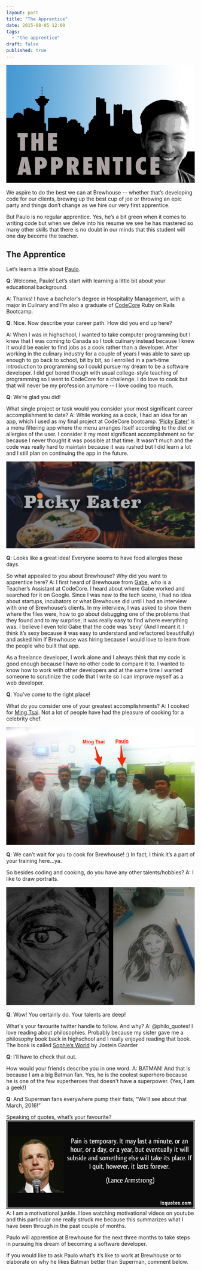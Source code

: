 ```yaml
---
layout: post
title: "The Apprentice"
date: 2015-08-05 12:00
tags: 
  - "the apprentice"
draft: false
published: true
---
```

![the apprentice logo](/images/posts/2015/08/the_apprentice.jpg)

We aspire to do the best we can at Brewhouse -- whether that’s developing code for our clients, brewing up the best cup of joe or throwing an epic party and things don’t change as we hire our very first apprentice. 

But Paulo is no regular apprentice. Yes, he’s a bit green when it comes to writing code but when we delve into his resume we see he has mastered so many other skills that there is no doubt in our minds that this student will one day become the teacher. 

<!-- break -->

## The Apprentice ##
Let’s learn a little about [Paulo](https://twitter.com/pauloancheta). 

**Q**: Welcome, Paulo! Let’s start with learning a little bit about your educational background. 

A: Thanks! I have a bachelor's degree in Hospitality Management, with a major in Culinary and I’m also a graduate of [CodeCore](http://codecore.ca/) Ruby on Rails Bootcamp.

**Q**: Nice. Now describe your career path. How did you end up here?

A: When I was in highschool, I wanted to take computer programming but I knew that I was coming to Canada so I took culinary instead because I knew it would be easier to find jobs as a cook rather than a developer. After working in the culinary industry for a couple of years I was able to save up enough to go back to school, bit by bit, so I enrolled in a part-time introduction to programming so I could pursue my dream to be a software developer. I did get bored though with usual college-style teaching of programming so I went to CodeCore for a challenge. I do love to cook but that will never be my profession anymore -- I love coding too much.


**Q**: We’re glad you did! 

What single project or task would you consider your most significant career accomplishment to date?
A: While working as a cook, I had an idea for an app, which I used as my final project at CodeCore bootcamp. [‘Picky Eater’](http://www.picky-eater.com/) is a menu filtering app where the menu arranges itself according to the diet or allergies of the user. I consider it my most significant accomplishment so far because I never thought it was possible at that time. It wasn't much and the code was really hard to maintain because it was rushed but I did learn a lot and I still plan on continuing the app in the future.

![picky eater](/images/posts/2015/08/picky-eater.png)

**Q**: Looks like a great idea! Everyone seems to have food allergies these days.

So what appealed to you about Brewhouse? Why did you want to apprentice here?
A: I first heard of Brewhouse from [Gabe](https://twitter.com/gabescholz), who is a Teacher’s Assistant at CodeCore. I heard about where Gabe worked and searched for it on Google. Since I was new to the tech scene, I had no idea about startups, incubators or what Brewhouse did until I had an interview with one of Brewhouse’s clients. In my interview, I was asked to show them where the files were, how to go about debugging one of the problems that they found and to my surprise, it was really easy to find where everything was. I believe I even told Gabe that the code was ‘sexy’ (And I meant it. I think it’s sexy because it was easy to understand and refactored beautifully) and asked him if Brewhouse was hiring because I would love to learn from the people who built that app.

As a freelance developer, I work alone and I always think that my code is good enough because I have no other code to compare it to. I wanted to know how to work with other developers and at the same time I wanted someone to scrutinize the code that I write so I can improve myself as a web developer.

**Q**: You’ve come to the right place! 

What do you consider one of your greatest accomplishments?
A: I cooked for [Ming Tsai](https://www.ming.com/about-ming/biography.htm). Not a lot of people have had the pleasure of cooking for a celebrity chef.

![chef ming tsai](/images/posts/2015/08/chef-ming-tsai.png) 

**Q**: We can’t wait for you to cook for Brewhouse! :) In fact, I think it’s a part of your training here...ya. 

 So besides coding and cooking, do you have any other talents/hobbies?
A: I like to draw portraits. 

![portraits](/images/posts/2015/08/portraits.jpg)


**Q**: Wow! You certainly do. Your talents are deep! 

What's your favourite twitter handle to follow. And why?
A: @philo_quotes! I love reading about philosophies. Probably because my sister gave me a philosophy book back in highschool and I really enjoyed reading that book. The book is called [Sophie’s World](http://www.amazon.com/Sophies-World-History-Philosophy-Classics/dp/0374530718) by Jostein Gaarder 

**Q**: I’ll have to check that out.

How would your friends describe you in one word. 
A: BATMAN! And that is because I am a big Batman fan. Yes, he is the coolest superhero because he is one of the few superheroes that doesn't have a superpower. (Yes, I am a geek!)

**Q**: And Superman fans everywhere pump their fists, “We’ll see about that March, 2016!”

Speaking of quotes, what’s your favourite?
![quote lance](/images/posts/2015/08/quote-lance.jpg)
A: I am a motivational junkie. I love watching motivational videos on youtube and this particular one really struck me because this summarizes what I have been through in the past couple of months.


Paulo will apprentice at Brewhouse for the next three months to take steps in pursuing his dream of becoming a software developer. 

If you would like to ask Paulo what’s it’s like to work at Brewhouse or to elaborate on why he likes Batman better than Superman, comment below. 
